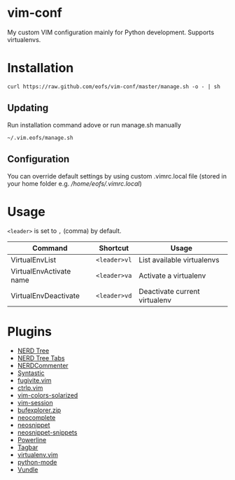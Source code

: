 vim-conf
========

My custom VIM configuration mainly for Python development. Supports virtualenvs.

# Installation #

    curl https://raw.github.com/eofs/vim-conf/master/manage.sh -o - | sh

## Updating ##

Run installation command adove or run manage.sh manually

    ~/.vim.eofs/manage.sh

## Configuration ##

You can override default settings by using custom .vimrc.local file (stored in your home folder e.g. */home/eofs/.vimrc.local*)

# Usage #
`<leader>` is set to `,` (comma) by default.

<table>
    <thead>
        <th>Command</th>
        <th>Shortcut</th>
        <th>Usage</th>
    </thead>
    <tbody>
        <tr>
            <td>VirtualEnvList</td>
            <td><code>&lt;leader&gt;vl</code></td>
            <td>List available virtualenvs</td>
        </tr>
        <tr>
            <td>VirtualEnvActivate name</td>
            <td><code>&lt;leader&gt;va</code></td>
            <td>Activate a virtualenv</td>
        </tr>
        <tr>
            <td>VirtualEnvDeactivate</td>
            <td><code>&lt;leader&gt;vd</code></td>
            <td>Deactivate current virtualenv</td>
        </tr>
    </tbody>
</table>

# Plugins #
* [NERD Tree](https://github.com/scrooloose/nerdtree)
* [NERD Tree Tabs](https://github.com/jistr/vim-nerdtree-tabs)
* [NERDCommenter](https://github.com/scrooloose/nerdcommenter)
* [Syntastic](https://github.com/scrooloose/syntastic)
* [fugivite.vim](https://github.com/tpope/vim-fugitive)
* [ctrlp.vim](https://github.com/kien/ctrlp.vim)
* [vim-colors-solarized](https://github.com/altercation/vim-colors-solarized)
* [vim-session](https://github.com/xolox/vim-session)
* [bufexplorer.zip](http://www.vim.org/scripts/script.php?script_id=42)
* [neocomplete](https://github.com/Shougo/neocomplete.vim)
* [neosnippet](https://github.com/Shougo/neosnippet)
* [neosnippet-snippets](https://github.com/Shougo/neosnippet-snippets)
* [Powerline](https://github.com/Lokaltog/vim-powerline)
* [Tagbar](https://github.com/majutsushi/tagbar)
* [virtualenv.vim](https://github.com/jmcantrell/vim-virtualenv)
* [python-mode](https://github.com/klen/python-mode)
* [Vundle](https://github.com/gmarik/vundle)
